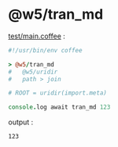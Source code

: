[‼️]: ✏️README.mdt

# @w5/tran_md

[test/main.coffee](./test/main.coffee) :

```coffee
#!/usr/bin/env coffee

> @w5/tran_md
#   @w5/uridir
#   path > join

# ROOT = uridir(import.meta)

console.log await tran_md 123
```

output :

```
123
```
